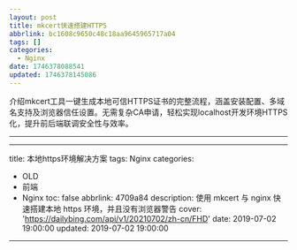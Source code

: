 ```yaml
---
layout: post
title: mkcert快速搭建HTTPS
abbrlink: bc1608c9650c48c18aa9645965717a04
tags: []
categories:
  - Nginx
date: 1746378088541
updated: 1746378145086
---
```


介绍mkcert工具一键生成本地可信HTTPS证书的完整流程，涵盖安装配置、多域名支持及浏览器信任设置。无需复杂CA申请，轻松实现localhost开发环境HTTPS化，提升前后端联调安全性与效率。

<!-- more -->

***

***

title: 本地https环境解决方案
tags: Nginx
categories:

- OLD
- 前端
- Nginx
  toc: false
  abbrlink: 4709a84
  description: 使用 mkcert 与 nginx 快速搭建本地 https 环境，并且没有浏览器警告
  cover: '<https://dailybing.com/api/v1/20210702/zh-cn/FHD>'
  date: 2019-07-02 19:00:00
  updated: 2019-07-02 19:00:00

***
